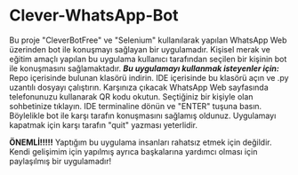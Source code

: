 # Clever-WhatsApp-Bot
Bu proje "CleverBotFree" ve "Selenium" kullanılarak yapılan WhatsApp Web üzerinden bot ile konuşmayı sağlayan bir uygulamadır.
Kişisel merak ve eğitim amaçlı yapılan bu uygulama kullanıcı tarafından seçilen bir kişinin bot ile konuşmasını sağlamaktadır.
***Bu uygulamayı kullanmak isteyenler için:***
  Repo içerisinde bulunan klasörü indirin.
  IDE içerisinde bu klasörü açın ve .py uzantılı dosyayı çalıştırın.
  Karşınıza çıkacak WhatsApp Web sayfasında telefonunuzu kullanarak QR kodu okutun.
  Seçtiğiniz bir kişiyle olan sohbetinize tıklayın.
  IDE terminaline dönün ve "ENTER" tuşuna basın.
  Böylelikle bot ile karşı tarafın konuşmasını sağlamış oldunuz.
  Uygulamayı kapatmak için karşı tarafın "quit" yazması yeterlidir.


  ****ÖNEMLİ!!!!!****
  Yaptığım bu uygulama insanları rahatsız etmek için değildir. Kendi gelişimim için yapılmış ayrıca başkalarına yardımcı olması için paylaşılmış bir uygulamadır! 



